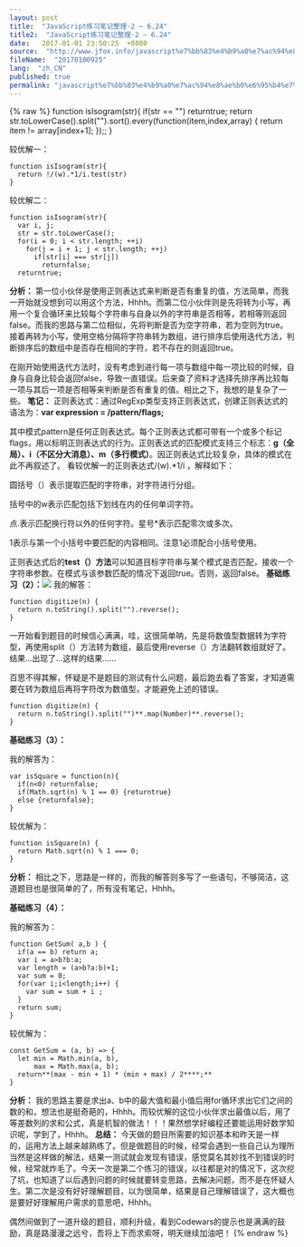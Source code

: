 ```yaml
---
layout: post
title:  "JavaScript练习笔记整理·2 – 6.24"
title2:  "JavaScript练习笔记整理·2 – 6.24"
date:   2017-01-01 23:50:25  +0800
source:  "http://www.jfox.info/javascript%e7%bb%83%e4%b9%a0%e7%ac%94%e8%ae%b0%e6%95%b4%e7%90%86-2-6-24.html"
fileName:  "20170100925"
lang:  "zh_CN"
published: true
permalink: "javascript%e7%bb%83%e4%b9%a0%e7%ac%94%e8%ae%b0%e6%95%b4%e7%90%86-2-6-24.html"
---
```

{% raw %}
function isIsogram(str){
      if(str == "") returntrue;
      return str.toLowerCase().split("").sort().every(function(item,index,array) {
       return item != array[index+1];
      });; 
    }

 

  较优解一： 
  
  
    function isIsogram(str){
      return !/(w).*1/i.test(str)
    }

较优解二：

    function isIsogram(str){
      var i, j;
      str = str.toLowerCase();
      for(i = 0; i < str.length; ++i)
        for(j = i + 1; j < str.length; ++j)
          if(str[i] === str[j])
            returnfalse;
      returntrue;

**分析：**
第一位小伙伴是使用正则表达式来判断是否有重复的值，方法简单，而我一开始就没想到可以用这个方法，Hhhh。而第二位小伙伴则是先将转为小写，再用一个复合循环来比较每个字符串与自身以外的字符串是否相等，若相等则返回false。而我的思路与第二位相似，先将判断是否为空字符串，若为空则为true。接着再转为小写，使用空格分隔将字符串转为数组，进行排序后使用迭代方法，判断排序后的数组中是否存在相同的字符，若不存在的则返回true。

在刚开始使用迭代方法时，没有考虑到进行每一项与数组中每一项比较的时候，自身与自身比较会返回false，导致一直错误。后来查了资料才选择先排序再比较每一项与其后一项是否相等来判断是否有重复的值。相比之下，我想的是复杂了一些。
**笔记：**
正则表达式：通过RegExp类型支持正则表达式，创建正则表达式的语法为：**var expression = /pattern/flags;**

其中模式pattern是任何正则表达式。每个正则表达式都可带有一个或多个标记flags，用以标明正则表达式的行为。正则表达式的匹配模式支持三个标志：**g（全局）、i（不区分大消息）、m（多行模式）**。因正则表达式比较复杂，具体的模式在此不再叙述了。
 看较优解一的正则表达式/(w).*1/i ，解释如下： 
  
 
   圆括号（）表示提取匹配的字符串，对字符进行分组。 
  
 
   括号中的w表示匹配包括下划线在内的任何单词字符。 
  
 
   点.表示匹配换行符以外的任何字符。星号*表示匹配零次或多次。 
  
 
   1表示与第一个小括号中要匹配的内容相同。注意1必须配合小括号使用。 
  
正则表达式后的**test（）方法**可以知道目标字符串与某个模式是否匹配，接收一个字符串参数。在模式与该参数匹配的情况下返回true。否则，返回false。
**基础练习（2）：**![](/wp-content/uploads/2017/06/1182841-20170624125020007-1417432280.png)
我的解答：

    function digitize(n) {
      return n.toString().split("").reverse();
    }

一开始看到题目的时候信心满满，哇，这很简单呐，先是将数值型数据转为字符型，再使用split（）方法转为数组，最后使用reverse（）方法翻转数组就好了。结果…出现了…这样的结果……

百思不得其解，怀疑是不是题目的测试有什么问题，最后跑去看了答案，才知道需要在转为数组后再将字符改为数值型，才能避免上述的错误。

    function digitize(n) {
      return n.toString().split("")**.map(Number)**.reverse();
    }

**基础练习（3）：**

我的解答为：

    var isSquare = function(n){
      if(n<0) returnfalse;
      if(Math.sqrt(n) % 1 == 0) {returntrue}
      else {returnfalse};
    }

较优解为：

    function isSquare(n) {
      return Math.sqrt(n) % 1 === 0;
    }

**分析：**
相比之下，思路是一样的，而我的解答则多写了一些语句，不够简洁，这道题目也是很简单的了，所有没有笔记，Hhhh。

**基础练习（4）：**

我的解答为：

    function GetSum( a,b ) {
      if(a == b) return a;
      var i = a>b?b:a;
      var length = (a>b?a:b)+1;
      var sum = 0;
      for(var i;i<length;i++) {
        var sum = sum + i ;
      }
      return sum;
    }

较优解为：

    const GetSum = (a, b) => {
      let min = Math.min(a, b),
          max = Math.max(a, b);
      return**(max - min + 1) * (min + max) / 2****;**
    }

**分析：**
我的思路主要是求出a、b中的最大值和最小值后用for循环求出它们之间的数的和，想法也是挺奇葩的，Hhhh。而较优解的这位小伙伴求出最值以后，用了等差数列的求和公式，真是机智的做法！！！果然想学好编程还要能运用好数学知识呢，学到了，Hhhh。
**总结：**
今天做的题目所需要的知识基本和昨天是一样的，运用方法上越来越熟练了。但是做题目的时候，经常会遇到一些自己认为理所当然是这样做的解法，结果一测试就会发现有错误，感觉莫名其妙找不到错误的时候，经常就炸毛了。今天一次是第二个练习的错误，以往都是对的情况下，这次挖了坑，也知道了以后遇到问题的时候就要转变思路，去解决问题，而不是在怀疑人生。第二次是没有好好理解题目，以为很简单，结果是自己理解错误了，这大概也是要好好理解用户需求的意思吧，Hhhh。

偶然间做到了一道升级的题目，顺利升级，看到Codewars的提示也是满满的鼓励，真是路漫漫之远兮，吾将上下而求索呀，明天继续加油吧！
{% endraw %}
